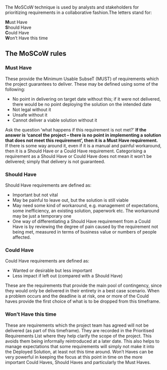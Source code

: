 The MoSCoW technique is used by analysts and stakeholders for prioritizing requirements in a collaborative fashion.The letters stand for:

<b>M</b>ust Have  
<b>S</b>hould Have   
<b>C</b>ould Have   
<b>W</b>on’t Have this time   


## The MoSCoW rules

### Must Have

These provide the Minimum Usable SubseT (MUST) of requirements which the project guarantees to deliver. These may be defined using some of the following:

* No point in delivering on target date without this; if it were not delivered, there would be no point deploying the solution on the intended date
* Not legal without it
* Unsafe without it
* Cannot deliver a viable solution without it

Ask the question ‘what happens if this requirement is not met?’ **If the answer is ‘cancel the project – there is no point in implementing a solution that does not meet this requirement’, then it is a Must Have requirement.** If there is some way around it, even if it is a manual and painful workaround, then it is a Should Have or a Could Have requirement. Categorising a requirement as a Should Have or Could Have does not mean it won’t be delivered; simply that delivery is not guaranteed.


### Should Have

Should Have requirements are defined as:

* Important but not vital
* May be painful to leave out, but the solution is still viable
* May need some kind of workaround, e.g. management of expectations, some inefficiency, an existing solution, paperwork etc. The workaround may be just a temporary one
* One way of differentiating a Should Have requirement from a Could Have is by reviewing the degree of pain caused by the requirement not being met, measured in terms of business value or numbers of people affected.

### Could Have

Could Have requirements are defined as:

* Wanted or desirable but less important
* Less impact if left out (compared with a Should Have)

These are the requirements that provide the main pool of contingency, since they would only be delivered in their entirety in a best case scenario. When a problem occurs and the deadline is at risk, one or more of the Could haves provide the first choice of what is to be dropped from this timeframe.

### Won’t Have this time

These are requirements which the project team has agreed will not be delivered (as part of this timeframe). They are recorded in the Prioritised Requirements List where they help clarify the scope of the project. This avoids them being informally reintroduced at a later date. This also helps to manage expectations that some requirements will simply not make it into the Deployed Solution, at least not this time around. Won’t Haves can be very powerful in keeping the focus at this point in time on the more important Could Haves, Should Haves and particularly the Must Haves.